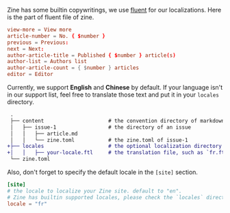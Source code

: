 Zine has some builtin copywritings, we use [fluent](https://projectfluent.org/) for our localizations. Here is the part of fluent file of zine.

```toml
view-more = View more
article-number = No. { $number }
previous = Previous:
next = Next:
author-article-title = Published { $number } article(s)
author-list = Authors list
author-article-count = { $number } articles
editor = Editor
```

Currently, we support **English** and **Chinese** by default. If your language isn't in our support list, feel free to translate those text and put it in your `locales` directory.

```diff
 .
 ├── content                     # the convention directory of markdown fiels of zine project
 │   ├── issue-1                 # the directory of an issue
 │   │   ├── article.md
 │   │   └── zine.toml           # the zine.toml of issue-1
+├── locales                     # the optional localization directory
+│   │   ├── your-locale.ftl     # the translation file, such as `fr.ftl`
 └── zine.toml
```

Also, don't forget to specify the default locale in the `[site]` section.

```toml
[site]
# the locale to localize your Zine site. default to "en".
# Zine has builtin supported locales, please check the `locales` directory of zine's repo.
locale = "fr"
```
